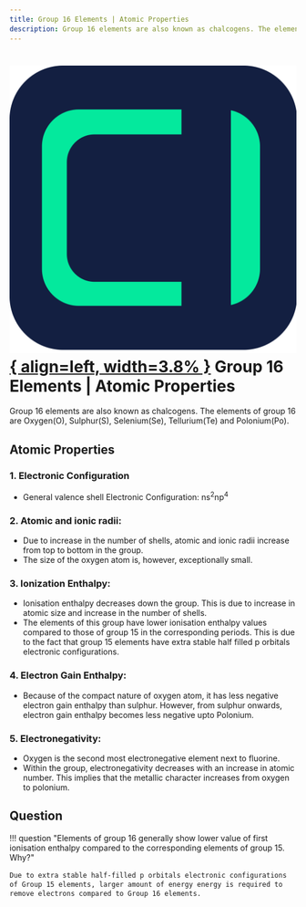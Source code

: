 ```yaml
---
title: Group 16 Elements | Atomic Properties
description: Group 16 elements are also known as chalcogens. The elements of group 16 are Oxygen(O), Sulphur(S), Selenium(Se), Tellurium(Te) and Polonium(Po). In this article, we will discuss atomic properties of group 16 elements like electronic configuration, atomic and ionic radii, ionisation enthalpy, electronic gain enthalpy and electronegativity.
---
```


# [![ChemistryEdu Logo](../../../images/favicon.svg){ align=left, width=3.8% }](../../../index.md)  Group 16 Elements | Atomic Properties

Group 16 elements are also known as chalcogens. The elements of group 16 are Oxygen(O), Sulphur(S), Selenium(Se), Tellurium(Te) and Polonium(Po).

## Atomic Properties

### 1. Electronic Configuration

* General valence shell Electronic Configuration: ns<sup>2</sup>np<sup>4</sup>

### 2. Atomic and ionic radii:

* Due to increase in the number of shells, atomic and ionic radii increase from top to bottom in the group.
* The size of the oxygen atom is, however, exceptionally small.

### 3. Ionization Enthalpy:

* Ionisation enthalpy decreases down the group. This is due to increase in atomic size and increase in the number of shells.
* The elements of this group have lower ionisation enthalpy values compared to those of group 15 in the corresponding periods. This is due to the fact that group 15 elements have extra stable half filled p orbitals electronic configurations.

### 4. Electron Gain Enthalpy:

* Because of the compact nature of oxygen atom, it has less negative electron gain enthalpy than sulphur. However, from
  sulphur onwards, electron gain enthalpy becomes less negative upto Polonium.

### 5. Electronegativity:

* Oxygen is the second most electronegative element next to fluorine.
* Within the group, electronegativity decreases with an increase in atomic number. This implies that the metallic character increases from oxygen to polonium.

## Question

!!! question "Elements of group 16 generally show lower value of first ionisation enthalpy compared to the corresponding elements of group 15. Why?"

    Due to extra stable half-filled p orbitals electronic configurations of Group 15 elements, larger amount of energy energy is required to remove electrons compared to Group 16 elements.
